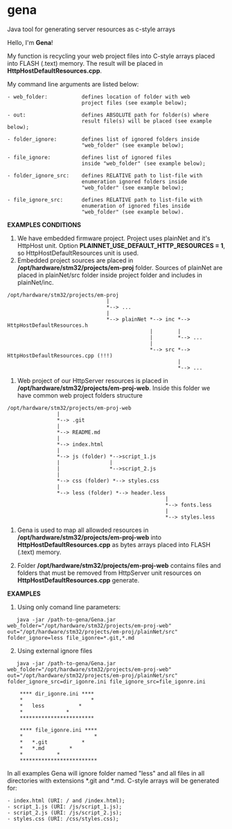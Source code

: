 # gena
Java tool for generating server resources as c-style arrays

Hello, I'm **Gena**!

My function is recycling your web project files into C-style arrays placed into FLASH (.text) memory. The result will be placed in <b>HttpHostDefaultResources.cpp</b>.

My command line arguments are listed below:
```
- web_folder:           defines location of folder with web 
                        project files (see example below);
	
- out:                  defines ABSOLUTE path for folder(s) where 
                        result file(s) will be placed (see example below);
	
- folder_ignore:        defines list of ignored folders inside 
                        "web_folder" (see example below);
	
- file_ignore:          defines list of ignored files
                        inside "web_folder" (see example below);
	
- folder_ignore_src:    defines RELATIVE path to list-file with 
                        enumeration ignored folders inside 
                        "web_folder" (see example below);
	
- file_ignore_src:      defines RELATIVE path to list-file with 
                        enumeration of ignored files inside
                        "web_folder" (see example below).
```
<b>EXAMPLES CONDITIONS</b>

1) We have embedded firmware project. Project uses plainNet and it's HttpHost unit. Option **PLAINNET_USE_DEFAULT_HTTP_RESOURCES = 1**, so HttpHostDefaultResources unit is used.
2) Embedded project sources are placed in **/opt/hardware/stm32/projects/em-proj** folder. Sources of plainNet are placed in plainNet/src folder inside project folder and includes in plainNet/inc.
```
/opt/hardware/stm32/projects/em-proj
                                |
                                *--> ...
                                |
                                *--> plainNet *--> inc *--> HttpHostDefaultResources.h
                                              |	       |
                                              |	       *--> ...
                                              |
                                              *--> src *--> HttpHostDefaultResources.cpp (!!!)
                                                       |
                                                       *--> ...
```
1) Web project of our HttpServer resources is placed in **/opt/hardware/stm32/projects/em-proj-web**. Inside this folder we have common web project folders structure

```
/opt/hardware/stm32/projects/em-proj-web
				|
				*--> .git
				|
				*--> README.md
				|
				*--> index.html
				|
				*--> js (folder) *-->script_1.js
				|                |
				|                *-->script_2.js
				|
				*--> css (folder) *--> styles.css
				|
				*--> less (folder) *--> header.less
                                                   |
                                                   *--> fonts.less
                                                   |
                                                   *--> styles.less
```

1) Gena is used to map all allowded resources in **/opt/hardware/stm32/projects/em-proj-web**
   into **HttpHostDefaultResources.cpp** as bytes arrays placed into FLASH (.text) memory.
	
2) Folder **/opt/hardware/stm32/projects/em-proj-web** contains files and folders that must be removed from HttpServer unit resources on **HttpHostDefaultResources.cpp** generate.

<b>EXAMPLES</b>

1) Using only comand line parameters:

```
   java -jar /path-to-gena/Gena.jar web_folder="/opt/hardware/stm32/projects/em-proj-web" out="/opt/hardware/stm32/projects/em-proj/plainNet/src" folder_ignore=less file_igonre=*.git,*.md
```
2) Using external ignore files

```
   java -jar /path-to-gena/Gena.jar web_folder="/opt/hardware/stm32/projects/em-proj-web" out="/opt/hardware/stm32/projects/em-proj/plainNet/src" folder_ignore_src=dir_igonre.ini file_ignore_src=file_igonre.ini
```
```
	**** dir_igonre.ini ****
	*                      *
	*	less           *
	*		       *
	************************

	**** file_igonre.ini ****
	*                       *
	*	*.git           *
	*	*.md		*
	*			*
	*************************
```	
In all examples Gena will ignore folder named "less" and all files in all directories with extensions *.git and *.md. C-style arrays will be generated for:

	- index.html (URI: / and /index.html);
	- script_1.js (URI: /js/script_1.js);
	- script_2.js (URI: /js/script_2.js);
	- styles.css (URI: /css/styles.css);
